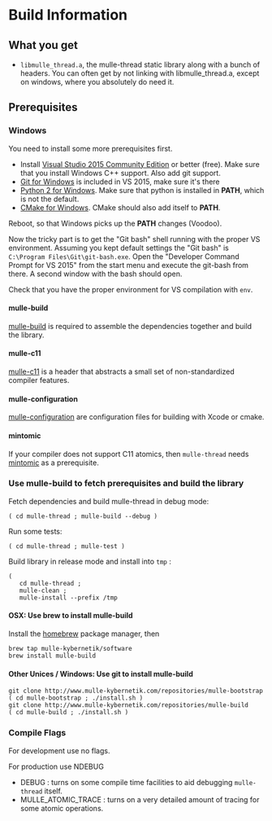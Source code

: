 # Build Information


## What you get

* `libmulle_thread.a`, the mulle-thread static library along with a bunch of
headers. You can often get by not linking with libmulle_thread.a, except on
windows, where you absolutely do need it.


## Prerequisites

### Windows

You need to install some more prerequisites first.

* Install [Visual Studio 2015 Community Edition](//beta.visualstudio.com/downloads/)
or better (free). Make sure that you install Windows C++ support. Also add git support.
* [Git for Windows](//git-scm.com/download/win) is included in VS 2015, make sure it's there
* [Python 2 for Windows](//www.python.org/downloads/windows/). Make sure that python is installed in **PATH**, which is not the default.
* [CMake for Windows](//cmake.org/download/). CMake should also add itself to **PATH**.

Reboot, so that Windows picks up the **PATH** changes (Voodoo).

Now the tricky part is to get the "Git bash" shell running with the proper VS
environment.  Assuming you kept default settings the "Git bash" is
`C:\Program Files\Git\git-bash.exe`. Open the "Developer Command Prompt for VS 2015"
from the start menu and execute the git-bash from there. A second window with
the bash should open.

Check that you have the proper environment for VS compilation with `env`.

#### mulle-build

[mulle-build](//www.mulle-kybernetik.com/software/git/mulle-build) is required
to assemble the dependencies together and build the library.

#### mulle-c11

[mulle-c11](//www.mulle-kybernetik.com/software/git/mulle-c11/) is a header
that abstracts a small set of non-standardized compiler features.


#### mulle-configuration

[mulle-configuration](//www.mulle-kybernetik.com/software/git/mulle-c11/) are
configuration files for building with Xcode or cmake.


#### mintomic

If your compiler does not support C11 atomics, then `mulle-thread` needs
[mintomic](https://mintomic.github.io/) as a prerequisite.


### Use mulle-build to fetch prerequisites and build the library

Fetch dependencies and build mulle-thread in debug mode:

```console
( cd mulle-thread ; mulle-build --debug )
```

Run some tests:

```console
( cd mulle-thread ; mulle-test )
```

Build library in release mode and install into `tmp` :

```console
(
   cd mulle-thread ;
   mulle-clean ;
   mulle-install --prefix /tmp
```


#### OSX: Use brew to install mulle-build

Install the [homebrew](http://brew.sh/) package manager, then

```
brew tap mulle-kybernetik/software
brew install mulle-build
```

#### Other Unices / Windows: Use git to install mulle-build

```
git clone http://www.mulle-kybernetik.com/repositories/mulle-bootstrap
( cd mulle-bootstrap ; ./install.sh )
git clone http://www.mulle-kybernetik.com/repositories/mulle-build
( cd mulle-build ; ./install.sh )
```


### Compile Flags

For development use no flags.

For production use NDEBUG

* DEBUG : turns on some compile time facilities to aid debugging `mulle-thread` itself.
* MULLE_ATOMIC_TRACE : turns on a very detailed amount of tracing for some atomic operations.



